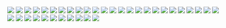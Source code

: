![](png/CONSTR_bln_rub_fix.png) ![](png/CONSTR_yoy.png) ![](png/CPI_ALCOHOL_rog.png)
![](png/CPI_FOOD_rog.png) ![](png/CPI_NONFOOD_rog.png) ![](png/CPI_SERVICES_rog.png)
![](png/CPI_rog.png) ![](png/IND_PROD_yoy.png) ![](png/I_bln_rub.png)
![](png/I_yoy.png) ![](png/PROD_AUTO_BUS_units.png) ![](png/PROD_AUTO_PSGR_th.png)
![](png/PROD_AUTO_TRUCKS_th.png) ![](png/PROD_BYCYCLES_th.png) ![](png/PROD_E_TWh.png)
![](png/PROD_RAILWAY_CARGO_WAGONS_units.png) ![](png/PROD_RAILWAY_PSGR_WAGONS_units.png) ![](png/RETAIL_SALES_bln_rub.png)
![](png/RETAIL_SALES_yoy.png) ![](png/RUR_EUR_eop.png) ![](png/RUR_USD_eop.png)
![](png/SOC_EMPLOYED_mln.png) ![](png/SOC_EMPLOYED_yoy.png) ![](png/SOC_PENSION_rub.png)
![](png/SOC_UNEMPLOYED_bln.png) ![](png/SOC_UNEMPLOYMENT_percent.png) ![](png/SOC_WAGE_rub.png)
![](png/SOC_WAGE_yoy.png) ![](png/TRANS_COM_bln_t_km.png) ![](png/TRANS_COM_yoy.png)
![](png/TRANS_RAILLOAD_mln_t.png) ![](png/TRANS_RAILLOAD_yoy.png) ![](png/TRANS_bln_t_km.png)
![](png/TRANS_yoy.png) ![](png/USLUGI_bln_rub.png) ![](png/USLUGI_yoy.png)
